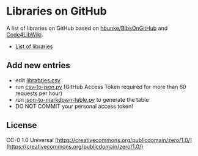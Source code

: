 # Libraries on GitHub

A list of libraries on GitHub based on [hbunke/BibsOnGitHub](https://github.com/hbunke/BibsOnGitHub) and [Code4LibWiki](http://wiki.code4lib.org/Libraries_Sharing_Code).

* [List of libraries](libraries.md)


## Add new entries

* edit [librabries.csv](librabries.csv)
* run [csv-to-json.py](csv-to-json.py) (GitHub Access Token required for more than 60 requests per hour)
* run [json-to-markdown-table.py](json-to-markdown-table.py) to generate the table
* DO NOT COMMIT your personal access token!


## License

CC-0 1.0 Universal [https://creativecommons.org/publicdomain/zero/1.0/](https://creativecommons.org/publicdomain/zero/1.0/)
